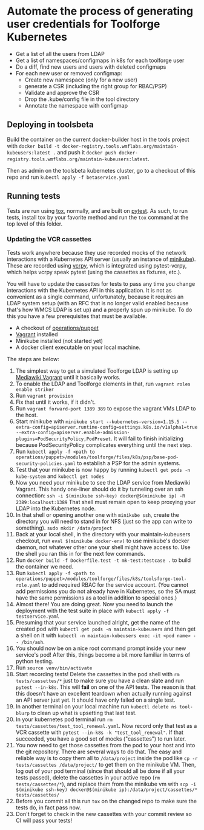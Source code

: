 # Automate the process of generating user credentials for Toolforge Kubernetes

 - Get a list of all the users from LDAP
 - Get a list of namespaces/configmaps in k8s for each toolforge user
 - Do a diff, find new users and users with deleted configmaps
 - For each new user or removed configmap:
    - Create new namespace (only for a new user)
    - generate a CSR (including the right group for RBAC/PSP)
    - Validate and approve the CSR
    - Drop the .kube/config file in the tool directory
    - Annotate the namespace with configmap

## Deploying in toolsbeta

Build the container on the current docker-builder host in the tools project with
`docker build -t docker-registry.tools.wmflabs.org/maintain-kubeusers:latest .`
and push it `docker push docker-registry.tools.wmflabs.org/maintain-kubeusers:latest`.

Then as admin on the toolsbeta kubernetes cluster, go to a checkout of this repo
and run `kubectl apply -f betaservice.yaml`

## Running tests

Tests are run using [tox](https://tox.readthedocs.io/en/latest/), normally,
and are built on [pytest](https://pytest.org/en/latest/). As such, to run
tests, install tox by your favorite method and run the `tox` command at the
top level of this folder.

### Updating the VCR cassettes

Tests work anywhere because they use recorded mocks of the network
interactions with a Kubernetes API server (usually an instance of
[minikube](https://github.com/kubernetes/minikube)). These are recorded using
[vcrpy](https://github.com/kevin1024/vcrpy), which is integrated using
pytest-vcrpy, which helps vcrpy speak pytest (using the cassettes as fixtures,
etc.).

You will have to update the cassettes for tests to pass any time you change
interactions with the Kubernetes API in this application. It is not as
convenient as a single command, unfortunately, because it requires an LDAP
system setup (with an RFC that is no longer valid enabled because that's how
WMCS LDAP is set up) and a properly spun up minikube. To do this you have
a few prerequisites that must be available.

- A checkout of [operations/puppet](https://gerrit.wikimedia.org/r/admin/projects/operations/puppet)
- [Vagrant](https://www.vagrantup.com/) installed
- Minikube installed (not started yet)
- A docker client executable on your local machine.

The steps are below:

1. The simplest way to get a simulated Toolforge LDAP is setting up [Mediawiki
   Vagrant](https://www.mediawiki.org/wiki/MediaWiki-Vagrant) until it
   basically works.
2. To enable the LDAP and Toolforge elements in that, run `vagrant roles
   enable striker`
3. Run `vagrant provision`
4. Fix that until it works, if it didn't.
5. Run `vagrant forward-port 1389 389` to expose the vagrant VMs LDAP to the
   host.
6. Start minikube with `minikube start --kubernetes-version=1.15.5 --extra-config=apiserver.runtime-config=settings.k8s.io/v1alpha1=true --extra-config=apiserver.enable-admission-plugins=PodSecurityPolicy,PodPreset`. It
   will fail to finish initializing because PodSecurityPolicy complicates
   everything until the next step.
7. Run `kubectl apply -f <path to
   operations/puppet>/modules/toolforge/files/k8s/psp/base-pod-security-policies.yaml`
   to establish a PSP for the admin systems.
8. Test that your minikube is now happy by running `kubectl get pods -n
   kube-system` and `kubectl get nodes`
9. Now you need your minikube to see the LDAP service from Mediawiki Vagrant.
   This handy one-liner should do it by tunneling over an ssh connection: `ssh
   -i $(minikube ssh-key) docker@$(minikube ip) -R 2389:localhost:1389`
   That shell must remain open to keep proxying your LDAP into the Kubernetes
   node.
10. In that shell or opening another one with `minikube ssh`, create the
    directory you will need to stand in for NFS (just so the app can write to
    something). `sudo mkdir /data/project`
11. Back at your local shell, in the directory with your maintain-kubeusers
    checkout, run `eval $(minikube docker-env)` to use minikube's docker
    daemon, not whatever other one your shell might have access to. Use the
    shell you ran this in for the next few commands.
12. Run `docker build -f Dockerfile.test -t mk-test:testcase .` to build the
    container we need.
13. Run `kubectl apply -f <path to
   operations/puppet>/modules/toolforge/files/k8s/toolsforge-tool-role.yaml` to add required RBAC for the service account. (You cannot add permissions you do not already have in Kubernetes, so the SA must have the same permissions as a tool in addition to special ones.)
14. Almost there! You are doing great. Now you need to launch the deployment
    with the test suite in place with `kubectl apply -f testservice.yaml`
15. Presuming that your service launched alright, get the name of the created
    pod with `kubectl get pods -n maintain-kubeusers` and then get a shell on
    it with `kubectl -n maintain-kubeusers exec -it <pod name> -- /bin/ash`.
16. You should now be on a nice root command prompt inside your new service's
    pod! After this, things become a bit more familiar in terms of python
    testing.
17. Run `source venv/bin/activate`
18. Start recording tests! Delete the cassettes in the pod shell with `rm tests/cassettes/*` just to make sure you have a clean slate and run `pytest --in-k8s`.  This will
    **fail** on one of the API tests.  The reason is that this doesn't have an
    excellent teardown when actually running against an API server just yet.
    It should have only failed on a single test.
19. In another terminal on your local machine run `kubectl delete ns
    tool-blurp` to clean up what is upsetting that last test.
20. In your kubernetes pod terminal run `rm tests/cassettes/test_tool_renewal.yaml`. Now record only that test as a VCR cassette with `pytest --in-k8s -k "test_tool_renewal"`.  If that succeeded, you have
    a good set of mocks ("cassettes") to run later.
21. You now need to get those cassettes from the pod to your host and into the
    git repository. There are several ways to do that. The easy and reliable way is to copy them all to `/data/project` inside the pod like `cp -r tests/cassettes /data/project/` to get them on the minikube VM.  Then, log out of your pod terminal (since that should all be done if all your tests passed), delete the cassettes in your active repo (`rm tests/cassettes/*`), and replace them from the minikube vm with `scp -i $(minikube ssh-key) docker@$(minikube ip):/data/project/cassettes/* tests/cassettes/`
22. Before you commit all this run `tox` on the changed repo to make sure the tests do, in fact pass now.
23. Don't forget to check in the new cassettes with your commit review so CI
    will pass your tests!
